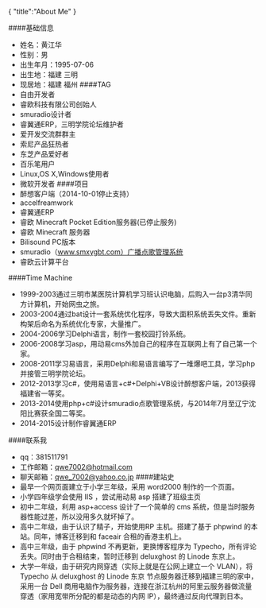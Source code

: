 {
    "title":"About Me"
}
<!--infoend-->
####基础信息

* 姓名：黄江华
* 性别：男
* 出生年月：1995-07-06
* 出生地：福建 三明
* 现居地：福建 福州
####TAG
* 自由开发者
* 睿欧科技有限公司创始人
* smuradio设计者
* 睿翼通ERP，三明学院论坛维护者
* 爱开发交流群群主
* 索尼产品狂热者
* 东芝产品爱好者
* 百乐笔用户
* Linux,OS X,Windows使用者
* 微软开发者
####项目
* 醉想客户端（2014-10-01停止支持）
* accelfreamwork
* 睿翼通ERP
* 睿欧 Minecraft Pocket Edition服务器(已停止服务)
* 睿欧 Minecraft 服务器
* Bilisound PC版本
* smuradio（www.smxygbt.com）广播点歌管理系统
* 睿欧云计算平台

####Time Machine

* 1999-2003通过三明市某医院计算机学习班认识电脑，后购入一台p3清华同方计算机，开始网虫之旅。
* 2003-2004通过bat设计一套系统优化程序，导致大面积系统丢失文件。重新构架后命名为系统优化专家，大量推广。
* 2004-2006学习Delphi语言，制作一套校园打铃系统。
* 2006-2008学习asp，用动易cms外加自己的程序在互联网上有了自己第一个家。
* 2008-2011学习易语言，采用Delphi和易语言编写了一堆爆吧工具，学习php并接管三明学院论坛。
* 2012-2013学习c#，使用易语言+c#+Delphi+VB设计醉想客户端，2013获得福建省一等奖。
* 2013-2014使用php+c#设计smuradio点歌管理系统，与2014年7月至辽宁沈阳比赛获全国二等奖。
* 2014-2015设计制作睿翼通ERP

####联系我
* qq：381511791
* 工作邮箱：qwe7002@hotmail.com
* 聊天邮箱：qwe_7002@yahoo.co.jp
####建站史
* 最早一个网页面建立于小学三年级，采用 word2000 制作的一个页面。
* 小学四年级学会使用 IIS ，尝试用动易 asp 搭建了班级主页
* 初中二年级，利用 asp+access 设计了一个简单的 cms 系统，但是当时服务器性能过差，所以没用多久就坏掉了。
* 高中二年级，由于认识了精子，开始使用RP 主机。搭建了基于 phpwind 的本站。同年，博客迁移到和 faceair 合租的香港主机上。
* 高中三年级，由于 phpwind 不再更新，更换博客程序为 Typecho，所有评论丢失。同时由于合租结束，暂时迁移到 deluxghost 的 Linode 东京上。
* 大学一年级，由于研究内网穿透（实际上就是在公网上建立一个 VLAN），将 Typecho 从 deluxghost 的 Linode 东京 节点服务器迁移到福建三明的家中，采用一台 Dell 商用电脑作为服务器，连接在浙江杭州的阿里云服务器做流量穿透（家用宽带所分配的都是动态的内网 IP），最终通过反向代理到日本。
